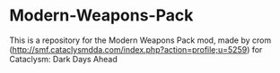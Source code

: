 # Modern-Weapons-Pack
This is a repository for the Modern Weapons Pack mod, made by crom (http://smf.cataclysmdda.com/index.php?action=profile;u=5259) for Cataclysm: Dark Days Ahead
